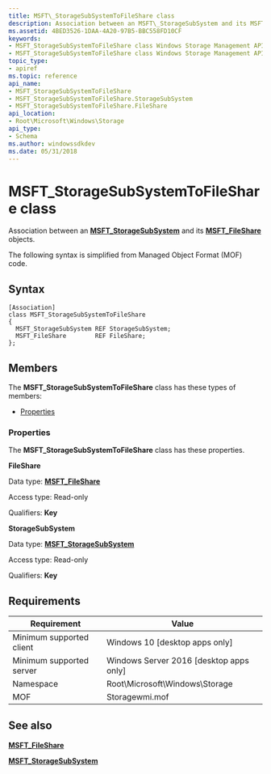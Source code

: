 ```yaml
---
title: MSFT\_StorageSubSystemToFileShare class
description: Association between an MSFT\_StorageSubSystem and its MSFT\_FileShare objects.
ms.assetid: 4BED3526-1DAA-4A20-97B5-BBC558FD10CF
keywords:
- MSFT_StorageSubSystemToFileShare class Windows Storage Management API
- MSFT_StorageSubSystemToFileShare class Windows Storage Management API , described
topic_type:
- apiref
ms.topic: reference
api_name:
- MSFT_StorageSubSystemToFileShare
- MSFT_StorageSubSystemToFileShare.StorageSubSystem
- MSFT_StorageSubSystemToFileShare.FileShare
api_location:
- Root\Microsoft\Windows\Storage
api_type:
- Schema
ms.author: windowssdkdev
ms.date: 05/31/2018
---
```


# MSFT\_StorageSubSystemToFileShare class

Association between an [**MSFT\_StorageSubSystem**](msft-storagesubsystem.md) and its [**MSFT\_FileShare**](msft-fileshare.md) objects.

The following syntax is simplified from Managed Object Format (MOF) code.

## Syntax

``` syntax
[Association]
class MSFT_StorageSubSystemToFileShare
{
  MSFT_StorageSubSystem REF StorageSubSystem;
  MSFT_FileShare        REF FileShare;
};
```

## Members

The **MSFT\_StorageSubSystemToFileShare** class has these types of members:

-   [Properties](#properties)

### Properties

The **MSFT\_StorageSubSystemToFileShare** class has these properties.

 

**FileShare**
   

Data type: **[**MSFT\_FileShare**](msft-fileshare.md)**
 

Access type: Read-only
 

Qualifiers: **Key**
 

 

**StorageSubSystem**
   

Data type: **[**MSFT\_StorageSubSystem**](msft-storagesubsystem.md)**
 

Access type: Read-only
 

Qualifiers: **Key**
 

 

## Requirements



| Requirement | Value |
|-------------------------------------|-------------------------------------------------------------------------------------------|
| Minimum supported client | Windows 10 \[desktop apps only\]                                               |
| Minimum supported server | Windows Server 2016 \[desktop apps only\]                                      |
| Namespace                | Root\\Microsoft\\Windows\\Storage                                              |
| MOF                      |  Storagewmi.mof  |



## See also

 

[**MSFT\_FileShare**](msft-fileshare.md)
 

[**MSFT\_StorageSubSystem**](msft-storagesubsystem.md)
 

 

 





